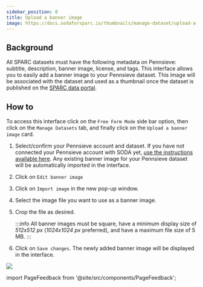 ```yaml
---
sidebar_position: 8
title: Upload a banner image
image: https://docs.sodaforsparc.io/thumbnails/manage-dataset/upload-a-banner-image.png
---
```


## Background

All SPARC datasets must have the following metadata on Pennsieve: subtitle, description, banner image, license, and tags. This interface allows you to easily add a banner image to your Pennsieve dataset. This image will be associated with the dataset and used as a thumbnail once the dataset is published on the [SPARC data portal](https://sparc.science/).

## How to

To access this interface click on the `Free Form Mode` side bar option, then click on the `Manage Datasets` tab, and finally click on the `Upload a banner image` card.

1. Select/confirm your Pennsieve account and dataset. If you have not connected your Pennsieve account with SODA yet, [use the instructions available here](../connect-your-pennsieve-account-with-soda). Any existing banner image for your Pennsieve dataset will be automatically imported in the interface.
2. Click on `Edit banner image`
3. Click on `Import image` in the new pop-up window.
4. Select the image file you want to use as a banner image.
5. Crop the file as desired.

   :::info
   All banner images must be square, have a minimum display size of _512x512 px_ (_1024x1024 px_ preferred), and have a maximum file size of 5 MB.
   :::

6. Click on `Save changes`. The newly added banner image will be displayed in the interface.

![](https://github.com/fairdataihub/SODA-for-SPARC/blob/main/docs/documentation/Manage-datasets/Add-metadata/banner-image.gif?raw=true)

import PageFeedback from '@site/src/components/PageFeedback';

<PageFeedback />
